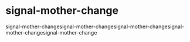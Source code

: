 # signal-mother-change
signal-mother-changesignal-mother-changesignal-mother-changesignal-mother-changesignal-mother-change
